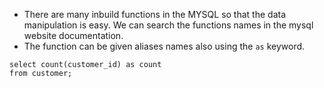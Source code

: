 - There are many inbuild functions in the MYSQL so that the data manipulation is easy. We can search the functions names in the mysql website documentation.
- The function can be given aliases names also using the `as` keyword.
```
select count(customer_id) as count
from customer;
```
